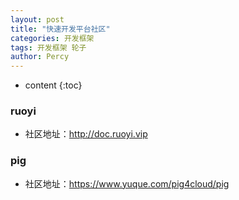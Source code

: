 ```yaml
---
layout: post
title: "快速开发平台社区"
categories: 开发框架
tags: 开发框架 轮子
author: Percy
---
```


* content
{:toc}

### ruoyi
* 社区地址：http://doc.ruoyi.vip

### pig
* 社区地址：https://www.yuque.com/pig4cloud/pig
